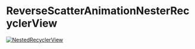 # ReverseScatterAnimationNesterRecyclerView
[![NestedRecyclerView](https://gifs.com/gif/QWROQq)](https://www.youtube.com/watch?v=Ru1ynQyy1gk)
